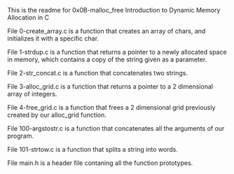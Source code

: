 This is the readme for 0x0B-malloc_free
Introduction to Dynamic Memory Allocation in C



File 0-create_array.c is a function that creates an array of chars, and initializes it with a specific char.



File 1-strdup.c is a function that returns a pointer to a newly allocated space in memory, which contains a copy of the string given as a parameter.



File 2-str_concat.c is a function that concatenates two strings.



File 3-alloc_grid.c is a function that returns a pointer to a 2 dimensional array of integers.



File 4-free_grid.c is a function that frees a 2 dimensional grid previously created by our alloc_grid function.



File 100-argstostr.c is a function that concatenates all the arguments of our program.



File 101-strtow.c is a function that splits a string into words.



File main.h is a header file contaning all the function prototypes.
